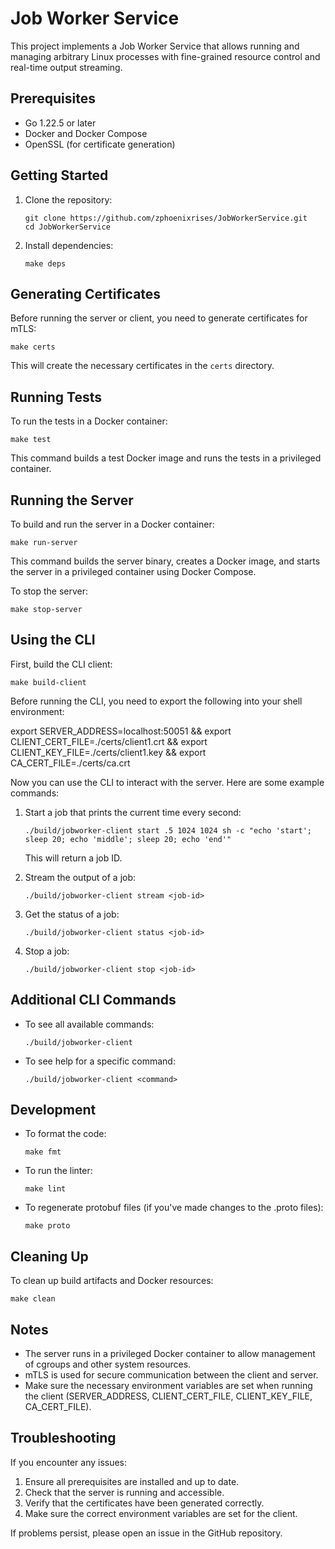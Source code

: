 # Job Worker Service

This project implements a Job Worker Service that allows running and managing arbitrary Linux processes with fine-grained resource control and real-time output streaming.

## Prerequisites

- Go 1.22.5 or later
- Docker and Docker Compose
- OpenSSL (for certificate generation)

## Getting Started

1. Clone the repository:
   ```
   git clone https://github.com/zphoenixrises/JobWorkerService.git
   cd JobWorkerService
   ```

2. Install dependencies:
   ```
   make deps
   ```

## Generating Certificates

Before running the server or client, you need to generate certificates for mTLS:

```
make certs
```

This will create the necessary certificates in the `certs` directory.

## Running Tests

To run the tests in a Docker container:

```
make test
```

This command builds a test Docker image and runs the tests in a privileged container.

## Running the Server

To build and run the server in a Docker container:

```
make run-server
```

This command builds the server binary, creates a Docker image, and starts the server in a privileged container using Docker Compose.

To stop the server:

```
make stop-server
```

## Using the CLI

First, build the CLI client:

```
make build-client
```
Before running the CLI, you need to export the following into your shell environment:

export SERVER_ADDRESS=localhost:50051 && export CLIENT_CERT_FILE=./certs/client1.crt && export CLIENT_KEY_FILE=./certs/client1.key && export CA_CERT_FILE=./certs/ca.crt

Now you can use the CLI to interact with the server. Here are some example commands:

1. Start a job that prints the current time every second:
   ```
   ./build/jobworker-client start .5 1024 1024 sh -c "echo 'start'; sleep 20; echo 'middle'; sleep 20; echo 'end'"
   ```
   This will return a job ID.

2. Stream the output of a job:
   ```
   ./build/jobworker-client stream <job-id>
   ```

3. Get the status of a job:
   ```
   ./build/jobworker-client status <job-id>
   ```

4. Stop a job:
   ```
   ./build/jobworker-client stop <job-id>
   ```

## Additional CLI Commands

- To see all available commands:
  ```
  ./build/jobworker-client
  ```

- To see help for a specific command:
  ```
  ./build/jobworker-client <command> 
  ```

## Development

- To format the code:
  ```
  make fmt
  ```

- To run the linter:
  ```
  make lint
  ```

- To regenerate protobuf files (if you've made changes to the .proto files):
  ```
  make proto
  ```

## Cleaning Up

To clean up build artifacts and Docker resources:

```
make clean
```

## Notes

- The server runs in a privileged Docker container to allow management of cgroups and other system resources.
- mTLS is used for secure communication between the client and server.
- Make sure the necessary environment variables are set when running the client (SERVER_ADDRESS, CLIENT_CERT_FILE, CLIENT_KEY_FILE, CA_CERT_FILE).

## Troubleshooting

If you encounter any issues:

1. Ensure all prerequisites are installed and up to date.
2. Check that the server is running and accessible.
3. Verify that the certificates have been generated correctly.
4. Make sure the correct environment variables are set for the client.

If problems persist, please open an issue in the GitHub repository.